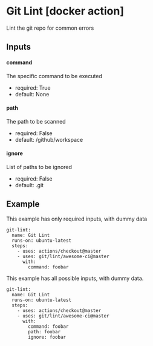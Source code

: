 # Git Lint [docker action]

Lint the git repo for common errors

## Inputs

#### command

The specific command to be executed

- required: True
- default: None

#### path

The path to be scanned

- required: False
- default: /github/workspace

#### ignore

List of paths to be ignored

- required: False
- default: .git



## Example

This example has only required inputs, with dummy data

    git-lint:
      name: Git Lint
      runs-on: ubuntu-latest
      steps:
        - uses: actions/checkout@master
        - uses: git/lint/awesome-ci@master
          with:
            command: foobar



This example has all possible inputs, with dummy data.

    git-lint:
      name: Git Lint
      runs-on: ubuntu-latest
      steps:
        - uses: actions/checkout@master
        - uses: git/lint/awesome-ci@master
          with:
            command: foobar
            path: foobar
            ignore: foobar
